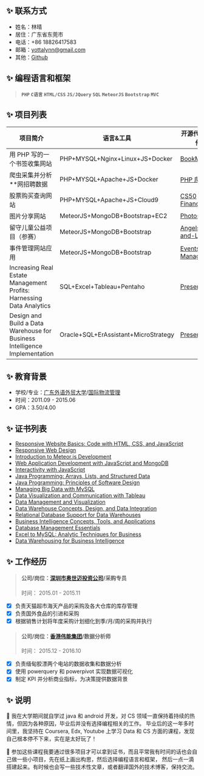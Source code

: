 ## :sparkles: 联系方式
- 姓名：林晴
- 居住：广东省东莞市
- 电话：+86 18826417583
- 邮箱：yottalynn@gmail.com
- 其他：[Github](https://github.com/Carol1992)

## :sparkles: 编程语言和框架
> ####  `PHP` `C语言` `HTML/CSS` `JS/JQuery` `SQL` `MeteorJS` `Bootstrap` `MVC`

## :sparkles: 项目列表
项目简介 | 语言&工具 | 开源代码&文件
------------ | ------------- | -------------
用 PHP 写的一个书签收集网站 | PHP+MYSQL+Nginx+Linux+JS+Docker | [BookMarks](https://github.com/Carol1992/PersonalInfo/tree/master/php_BookMarks)
爬虫采集并分析**网招聘数据 | PHP+MYSQL+Apache+JS+Docker | [PHP 爬虫](https://github.com/Carol1992/PersonalInfo/tree/master/PHP_Crawler)
股票购买查询网站 | PHP+MYSQL+Apache+JS+Cloud9 | [CS50 Finance](https://github.com/Carol1992/PersonalInfo/tree/master/CS50_Finance)
图片分享网站 | MeteorJS+MongoDB+Bootstrap+EC2 | [Photos Blog](https://github.com/Carol1992/PersonalInfo/tree/master/Photos_Share)
留守儿童公益项目（参赛） | MeteorJS+MongoDB+Bootstrap | [Angels-and-Love](https://github.com/Carol1992/PersonalInfo/tree/master/Angels_and_Love)
事件管理网站应用 | MeteorJS+MongoDB+Bootstrap | [Events Manager](https://github.com/Carol1992/PersonalInfo/tree/master/Events_Manager)
Increasing Real Estate Management Profits: Harnessing Data Analytics | SQL+Excel+Tableau+Pentaho | [Presentation](https://github.com/Carol1992/PersonalInfo/tree/master/Data_Analysis)
Design and Build a Data Warehouse for Business Intelligence Implementation | Oracle+SQL+ErAssistant+MicroStrategy | [Presentation](https://github.com/Carol1992/PersonalInfo/tree/master/DataWarehouse_Design)

## :sparkles: 教育背景
* 学校/专业：[广东外语外贸大学](http://www.gdufs.edu.cn/)/[国际物流管理](http://bs.gdufs.edu.cn/)
* 时间：2011.09 - 2015.06
* GPA：3.50/4.00

## :sparkles: 证书列表
- [Responsive Website Basics: Code with HTML, CSS, and JavaScript](https://www.coursera.org/account/accomplishments/certificate/CGK4QSSMQYUS)
- [Responsive Web Design](https://www.coursera.org/account/accomplishments/certificate/LRLNHQEBCZFP)
- [Introduction to Meteor.js Development](https://www.coursera.org/account/accomplishments/certificate/J23QPU9H6772)
- [Web Application Development with JavaScript and MongoDB](https://www.coursera.org/account/accomplishments/certificate/LSKD6YHVF35V)
- [Interactivity with JavaScript](https://www.coursera.org/account/accomplishments/certificate/JMJUTXXU2NCB)
- [Java Programming: Arrays, Lists, and Structured Data](https://www.coursera.org/account/accomplishments/certificate/5MGEHADQLJ7X)
- [Java Programming: Principles of Software Design](https://www.coursera.org/account/accomplishments/certificate/CGDCLPDCJ365)
- [Managing Big Data with MySQL](https://www.coursera.org/account/accomplishments/certificate/E9S66KGJEDBB)
- [Data Visualization and Communication with Tableau](https://www.coursera.org/account/accomplishments/certificate/7QDJZWWHHW9K)
- [Data Management and Visualization](https://www.coursera.org/account/accomplishments/certificate/9V3VXKD399R8)
- [Data Warehouse Concepts, Design, and Data Integration](https://www.coursera.org/account/accomplishments/certificate/3GAMBUFABL8H)
- [Relational Database Support for Data Warehouses](https://www.coursera.org/account/accomplishments/certificate/VS2PY2TAAR82)
- [Business Intelligence Concepts, Tools, and Applications](https://www.coursera.org/account/accomplishments/certificate/XZ85YVWCC6MH)
- [Database Management Essentials](https://www.coursera.org/account/accomplishments/certificate/C33ZQZTLXVB8)
- [Excel to MySQL: Analytic Techniques for Business](https://www.coursera.org/account/accomplishments/specialization/V46E6AE5W8BK)
- [Data Warehousing for Business Intelligence](https://www.coursera.org/account/accomplishments/specialization/CQ948DMD9MUC)

## :sparkles: 工作经历
> #### 公司/岗位：[深圳市奥世迈投资公司](http://www.osman-global.com/)/采购专员
> 时间： 2015.01 - 2015.11
- [x] 负责天猫超市海天产品的采购及各大仓库的库存管理
- [x] 负责国外食品的引进和采购 
- [x] 根据销售计划将年度采购计划细化到季/月/周的采购并执行

> #### 公司/岗位：[香港伟能集团](http://vpower.com/)/数据分析师
> 时间： 2015.12 - 2016.10
- [x] 负责缅甸胶漂两个电站的数据收集和数据分析
- [x] 使用 powerquery 和 powerpivot 实现数据可视化 
- [x] 制定 KPI 并分析商业指标，为决策提供数据背景

## :sparkles: 说明
:punch: 我在大学期间就自学过 java 和 android 开发，对 CS 领域一直保持着持续的热情，但因为各种原因，毕业后并没有选择编程相关的工作。
毕业后的这一年多时间里，我坚持在 Coursera, Edx, Youtube 上学习 Data 和 CS 方面的课程，发现自己根本停不下来，实在是太好玩了！

:memo: 参加这些课程我要通过很多项目才可以拿到证书，而且平常我有时间的话也会自己做一些小项目，先在纸上画出构思，然后选择编程语言和框架，
然后一点一滴搭建起来。有时候也会写一些技术性文章，或者翻译国外的技术博客，保持交流。
